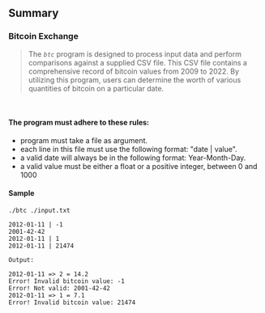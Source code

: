 
## Summary
### Bitcoin Exchange
> The *`btc`* program is designed to process input data and perform comparisons against a supplied CSV file. This CSV file contains a comprehensive record of bitcoin values from 2009 to 2022. By utilizing this program, users can determine the worth of various quantities of bitcoin on a particular date.

<br/>

#### The program must adhere to these rules:
- program must take a file as argument.
- each line in this file must use the following format: "date | value".
- a valid date will always be in the following format: Year-Month-Day.
- a valid value must be either a float or a positive integer, between 0 and 1000


#### Sample


```
./btc ./input.txt

2012-01-11 | -1
2001-42-42
2012-01-11 | 1
2012-01-11 | 21474

Output:

2012-01-11 => 2 = 14.2
Error! Invalid bitcoin value: -1
Error! Not valid: 2001-42-42
2012-01-11 => 1 = 7.1
Error! Invalid bitcoin value: 21474
```


